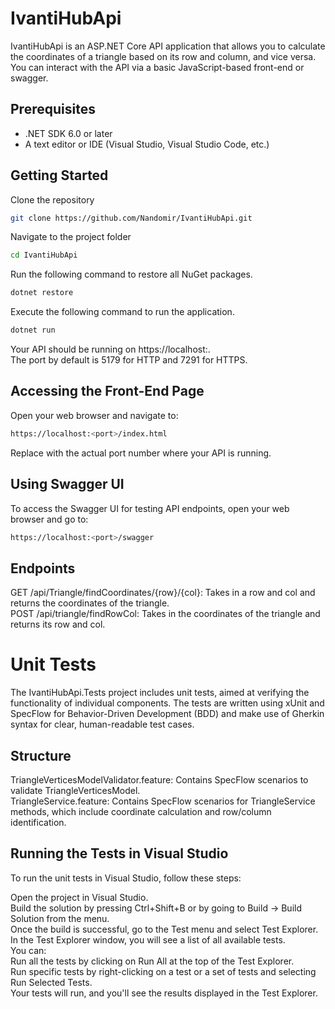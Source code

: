 # IvantiHubApi

IvantiHubApi is an ASP.NET Core API application that allows you to calculate the coordinates of a triangle based on its row and column, and vice versa.
You can interact with the API via a basic JavaScript-based front-end or swagger.


## Prerequisites

- .NET SDK 6.0 or later
- A text editor or IDE (Visual Studio, Visual Studio Code, etc.)
  

## Getting Started

Clone the repository
```bash
git clone https://github.com/Nandomir/IvantiHubApi.git
```

Navigate to the project folder
```bash
cd IvantiHubApi
```

Run the following command to restore all NuGet packages.
```bash
dotnet restore
```

Execute the following command to run the application.
```bash
dotnet run
```

Your API should be running on https://localhost:<port>.   
The port by default is 5179 for HTTP and 7291 for HTTPS.


## Accessing the Front-End Page

Open your web browser and navigate to:
```bash
https://localhost:<port>/index.html
```
Replace <port> with the actual port number where your API is running.


## Using Swagger UI

To access the Swagger UI for testing API endpoints, open your web browser and go to:
```bash
https://localhost:<port>/swagger
```


## Endpoints

GET /api/Triangle/findCoordinates/{row}/{col}: Takes in a row and col and returns the coordinates of the triangle.  
POST /api/triangle/findRowCol: Takes in the coordinates of the triangle and returns its row and col.


# Unit Tests

The IvantiHubApi.Tests project includes unit tests, aimed at verifying the functionality of individual components. The tests are written using xUnit and SpecFlow for Behavior-Driven Development (BDD) and make use of Gherkin syntax for clear, human-readable test cases.


## Structure

TriangleVerticesModelValidator.feature: Contains SpecFlow scenarios to validate TriangleVerticesModel.  
TriangleService.feature: Contains SpecFlow scenarios for TriangleService methods, which include coordinate calculation and row/column identification.


## Running the Tests in Visual Studio

To run the unit tests in Visual Studio, follow these steps:

Open the project in Visual Studio.  
Build the solution by pressing Ctrl+Shift+B or by going to Build -> Build Solution from the menu.  
Once the build is successful, go to the Test menu and select Test Explorer.  
In the Test Explorer window, you will see a list of all available tests.    
You can:  
Run all the tests by clicking on Run All at the top of the Test Explorer.  
Run specific tests by right-clicking on a test or a set of tests and selecting Run Selected Tests.  
Your tests will run, and you'll see the results displayed in the Test Explorer.  
